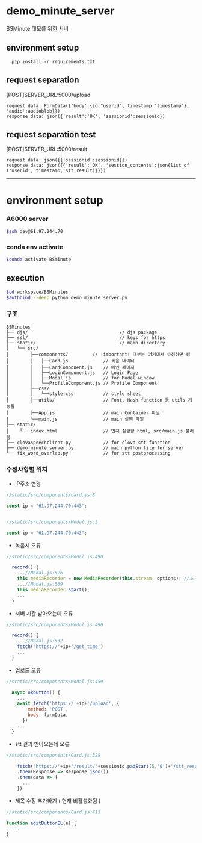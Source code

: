 # demo_minute_server
BSMinute 데모를 위한 서버


## environment setup
```
  pip install -r requirements.txt
  ```
## request separation
[POST]SERVER_URL:5000/upload
```
request data: FormData({'body':{id:"userid", timestamp:"timestamp"}, 'audio':audioblob}})
response data: json({'result':'OK', 'sessionid':sessionid})
  ```

## request separation test
[POST]SERVER_URL:5000/result
```
request data: json({{'sessionid':sessionid}})
response data: json({{'result':'OK', 'session_contents':json{list of ('userid', timestamp, stt_result)}}})
  ```


---

# environment setup

### A6000 server

```bash
$ssh dev@61.97.244.70
```

### conda env activate

```bash
$conda activate BSminute
```

## execution


```bash
$cd workspace/BSMinutes 
$authbind --deep python demo_minute_server.py
```


### 구조

```
BSMinutes
├── djs/                                  // djs package
├── ssl/                                  // keys for https
├── static/                               // main directory
│   └── src/
│        ├──components/         // !important! 대부분 여기에서 수정하면 됨
│        │   ├──Card.js             // 녹음 데이터
│        │   ├──CardComponent.js    // 메인 페이지
│        │   ├──LoginComponent.js   // Login Page
│        │   ├──Modal.js            // for Modal window
│        │   └──ProfileComponent.js // Profile Component 
│        ├──css/
│        │   └──style.css           // style sheet
│        ├──utils/                  // Font, Hash function 등 utils 기능들
│        ├──App.js                  // main Container 파일
│        └──main.js                 // main 실행 파일
├── static/                         
│    └── index.html                 // 먼저 실행할 html, src/main.js 불러옴 
├── clovaspeechclient.py            // for clova stt function
├── demo_minute_server.py           // main python file for server
└── fix_word_overlap.py             // for stt postprocessing
```

### 수정사항별 위치

- IP주소 변경
```javascript
//static/src/components/card.js:8

const ip = "61.97.244.70:443";


//static/src/components/Modal.js:3

const ip = "61.97.244.70:443";

```

- 녹음시 오류
```javascript
//static/src/components/Modal.js:490

  record() {
    ...//Modal.js:526
    this.mediaRecorder = new MediaRecorder(this.stream, options); //초기화
    ...//Modal.js:569
    this.mediaRecorder.start();
    ...
  }

```

- 서버 시간 받아오는데 오류
```javascript
//static/src/components/Modal.js:490

  record() {
    ...//Modal.js:532
    fetch('https://'+ip+'/get_time')
    ...
  }

```

- 업로드 오류
```javascript
//static/src/components/Modal.js:459

  async okbutton() {
    ...
    await fetch('https://'+ip+'/upload', {
        method: 'POST',
        body: formData,
      })
    ...
  }
```


- stt 결과 받아오는데 오류

```javascript
//static/src/components/Card.js:328

    fetch('https://'+ip+'/result/'+sessionid.padStart(5,'0')+'/stt_result.json')
    .then(Response => Response.json())
    .then(data => {
      ...
    })
```

- 제목 수정 추가하기 ( 현재 비활성화됨 )

```javascript
//static/src/components/Card.js:413

function editButtonEL(e) {
  ...
}

```